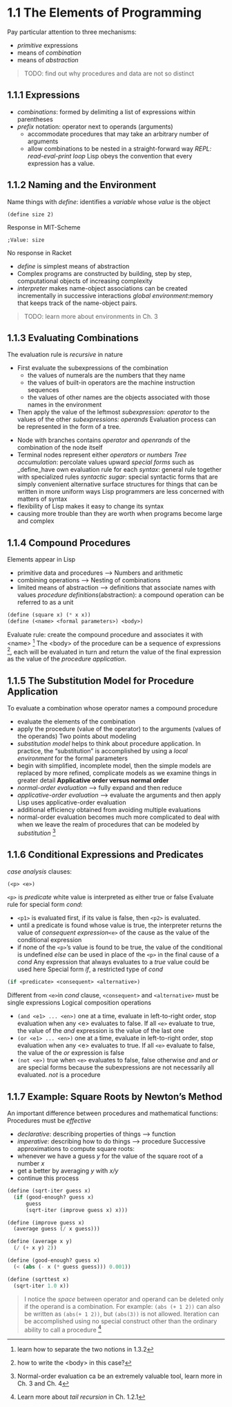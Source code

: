 # 1.1 The Elements of Programming
Pay particular attention to three mechanisms:
* _primitive_ expressions 
* means of _combination_
* means of _abstraction_
> TODO: find out why procedures and data are not so distinct

## 1.1.1 Expressions
- _combinations_: formed by delimiting a list of expressions within parentheses
- _prefix_ notation: operator next to operands (arguments)
	- accommodate procedures that may take an arbitrary number of arguments
	- allow combinations to be nested in a straight-forward way
*REPL: read-eval-print loop*
Lisp obeys the convention that every expression has a value.

## 1.1.2 Naming and the Environment
Name things with _define_: identifies a _variable_ whose _value_ is the object
```
(define size 2)
```
Response in MIT-Scheme
```
;Value: size
```
No response in Racket
- _define_ is simplest means of abstraction
- Complex programs are constructed by building, step by step, computational objects of increasing complexity
- _interpreter_ makes name-object associations can be created incrementally in successive interactions 
_global environment_:memory that keeps track of the name-object pairs. 
> TODO: learn more about environments in Ch. 3

## 1.1.3 Evaluating Combinations
The evaluation rule is _recursive_ in nature
* First evaluate the subexpressions of the combination
	- the values of numerals are the numbers that they name
	- the values of built-in operators are the machine instruction sequences 
	- the values of other names are the objects associated with those names in the environment
* Then apply the value of the leftmost _subexpression: operator_ to the values of the other _subexpressions: operands_
Evaluation process can be represented in the form of a tree.
- Node with branches contains _operator_ and _openrands_ of the combination of the node itself
- Terminal nodes represent either _operators_ or _numbers_ 
_Tree accumulation_: percolate values upward
_special forms_ such as _define_have own evaluation rule for each
_syntax_: general rule together with specialized rules
_syntactic sugar_: special syntactic forms that are simply convenient alternative surface structures for things that can be written in more uniform ways
Lisp programmers are less concerned with matters of syntax
- flexibility of Lisp makes it easy to change its syntax
- causing more trouble than they are worth when programs become large and complex

## 1.1.4 Compound Procedures
Elements appear in Lisp
- primitive data and procedures —\> Numbers and arithmetic
- combining operations —\> Nesting of combinations
- limited means of abstraction —\> definitions that associate names with values
_procedure definitions_(abstraction): a compound operation can be referred to as a unit
```lisp
(define (square x) (* x x))
(define (<name> <formal parameters>) <body>)
```

Evaluate rule: create the compound procedure and associates it with \<name\> [^1]
The \<body\> of the procedure can be a sequence of expressions [^2], each will be evaluated in turn and return the value of the final expression as the value of the _procedure application_. 

## 1.1.5 The Substitution Model for Procedure Application
To evaluate a combination whose operator names a compound procedure
- evaluate the elements of the combination
- apply the procedure (value of the operator) to the arguments (values of the operands)
Two points about modeling
- _substitution model_ helps to think about procedure application. In practice, the “substitution” is accomplished by using a _local environment_ for the formal parameters 
- begin with simplified, incomplete model, then the simple models are replaced by more refined, complicate models as we examine things in greater detail
**Applicative order versus normal order**
- _normal-order evaluation_ —\> fully expand and then reduce
- _applicative-order evaluation_ —\> evaluate the arguments and then apply
Lisp uses applicative-order evaluation
- additional efficiency obtained from avoiding multiple evaluations
- normal-order evaluation becomes much more complicated to deal with when we leave the realm of procedures that can be modeled by _substitution_ [^3]

## 1.1.6 Conditional Expressions and Predicates
_case analysis_ clauses: 
```lisp
(<p> <e>)
```
`<p>` is _predicate_ white value is interpreted as either true or false
Evaluate rule for special form _cond_: 
- `<p1>` is evaluated first, if its value is false, then `<p2>` is evaluated.
- until a predicate is found whose value is true, the interpreter returns the value of _consequent expression_`<e>` of the cause as the value of the conditional expression
- if none of the `<p>`’s value is found to be true, the value of the conditional is undefined
_else_ can be used in place of the `<p>` in the final cause of a _cond_
Any expression that always evaluates to a _true_ value could be used here
Special form _if_, a restricted type of _cond_
```lisp
(if <predicate> <consequent> <alternative>)
```
Different from `<e>`in _cond_ clause, `<consequent>` and `<alternative>` must be single expressions
Logical composition operations
- `(and <e1> ... <en>)` one at a time, evaluate in left-to-right order, stop evaluation when any \<e\> evaluates to false. If all `<e>` evaluate to true, the value of the _and_ expression is the value of the last one
- `(or <e1> ... <en>)` one at a time, evaluate in left-to-right order, stop evaluation when any \<e\> evaluates to true. If all `<e>` evaluate to false, the value of the _or_ expression is false
- `(not <e>)` true when `<e>` evaluates to false, false otherwise 
_and_ and _or_ are special forms because the subexpressions are not necessarily all evaluated. _not_ is a procedure

## 1.1.7  Example: Square Roots by Newton’s Method
An important difference between procedures and mathematical functions: Procedures must be *effective*
- _declarative_: describing properties of things —\> function
- _imperative_: describing how to do things —\> procedure
Successive approximations to compute square roots:
- whenever we have a guess _y_ for the value of the square root of a number _x_
- get a better by averaging _y_ with _x/y_
- continue this process
```lisp
(define (sqrt-iter guess x)
  (if (good-enough? guess x)
      guess
      (sqrt-iter (improve guess x) x)))

(define (improve guess x)
  (average guess (/ x guess)))

(define (average x y)
  (/ (+ x y) 2))

(define (good-enough? guess x)
  (< (abs (- x (* guess guess))) 0.001))

(define (sqrttest x)
  (sqrt-iter 1.0 x))
```
> I notice the _space_ between operator and operand can be deleted only if the operand is a combination. For example: `(abs (+ 1 2))` can also be written as `(abs(+ 1 2))`, but `(abs(3))` is not allowed.
Iteration can be accomplished using no special construct other than the ordinary ability to call a procedure [^4]

[^1]:	learn how to separate the two notions in 1.3.2

[^2]:	how to write the \<body\> in this case?

[^3]:	Normal-order evaluation ca be an extremely valuable tool, learn more in Ch. 3 and Ch. 4

[^4]:	Learn more about _tail recursion_ in Ch. 1.2.1